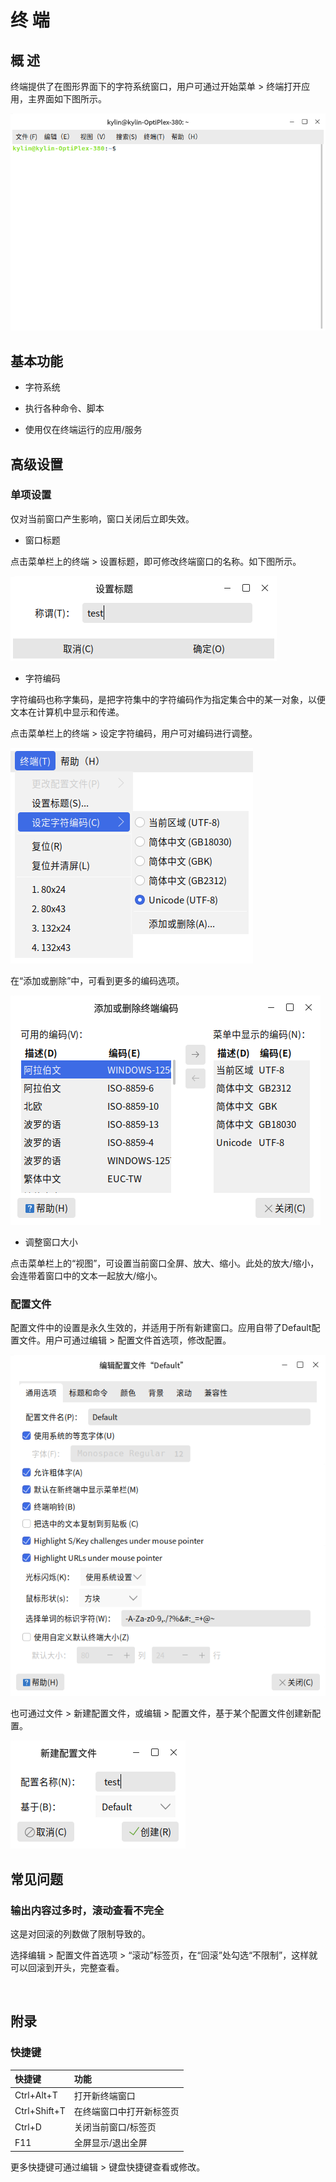 # 终 端
## 概 述
终端提供了在图形界面下的字符系统窗口，用户可通过开始菜单 > 终端打开应用，主界面如下图所示。

![图 1 终端界面-big](image/1.png)
<br>

## 基本功能
- 字符系统

- 执行各种命令、脚本

- 使用仅在终端运行的应用/服务

## 高级设置
### 单项设置
仅对当前窗口产生影响，窗口关闭后立即失效。

- 窗口标题

点击菜单栏上的终端 > 设置标题，即可修改终端窗口的名称。如下图所示。

![图 2 设置窗口标题](image/2.png)

- 字符编码

字符编码也称字集码，是把字符集中的字符编码作为指定集合中的某一对象，以便文本在计算机中显示和传递。

点击菜单栏上的终端 > 设定字符编码，用户可对编码进行调整。

![图 3 设置编码](image/3.png)

在“添加或删除”中，可看到更多的编码选项。

![图 4 更多编码](image/4.png)

- 调整窗口大小

点击菜单栏上的“视图”，可设置当前窗口全屏、放大、缩小。此处的放大/缩小，会连带着窗口中的文本一起放大/缩小。

### 配置文件

配置文件中的设置是永久生效的，并适用于所有新建窗口。应用自带了Default配置文件。用户可通过编辑 > 配置文件首选项，修改配置。

![图 5 修改Default配置文件](image/5.png)

也可通过文件 > 新建配置文件，或编辑 > 配置文件，基于某个配置文件创建新配置。

![图 6 新建配置](image/6.png)
<br>

## 常见问题
### 输出内容过多时，滚动查看不完全
这是对回滚的列数做了限制导致的。

选择编辑 > 配置文件首选项 > “滚动”标签页，在“回滚”处勾选“不限制”，这样就可以回滚到开头，完整查看。

<br>

## 附录
### 快捷键

|  快捷键 |  功能|
| :------------ | :------------ |
| Ctrl+Alt+T  |  打开新终端窗口 |
|  Ctrl+Shift+T | 在终端窗口中打开新标签页  |
| Ctrl+D  | 关闭当前窗口/标签页  |
| F11  |  全屏显示/退出全屏 |

更多快捷键可通过编辑 > 键盘快捷键查看或修改。


